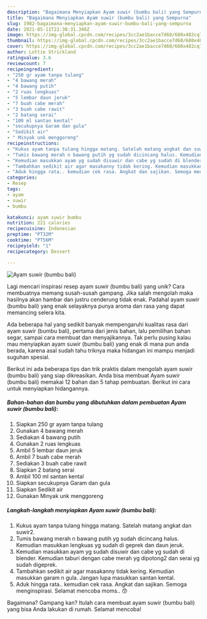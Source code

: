 ```yaml
---
description: "Bagaimana Menyiapkan Ayam suwir (bumbu bali) yang Sempurna"
title: "Bagaimana Menyiapkan Ayam suwir (bumbu bali) yang Sempurna"
slug: 1982-bagaimana-menyiapkan-ayam-suwir-bumbu-bali-yang-sempurna
date: 2021-05-11T22:30:31.346Z
image: https://img-global.cpcdn.com/recipes/3cc2ae1bacce7d60/680x482cq70/ayam-suwir-bumbu-bali-foto-resep-utama.jpg
thumbnail: https://img-global.cpcdn.com/recipes/3cc2ae1bacce7d60/680x482cq70/ayam-suwir-bumbu-bali-foto-resep-utama.jpg
cover: https://img-global.cpcdn.com/recipes/3cc2ae1bacce7d60/680x482cq70/ayam-suwir-bumbu-bali-foto-resep-utama.jpg
author: Lottie Strickland
ratingvalue: 3.6
reviewcount: 7
recipeingredient:
- "250 gr ayam tanpa tulang"
- "4 bawang merah"
- "4 bawang putih"
- "2 ruas lengkuas"
- "5 lembar daun jeruk"
- "7 buah cabe merah"
- "3 buah cabe rawit"
- "2 batang serai"
- "100 ml santan kental"
- "secukupnya Garam dan gula"
- "Sedikit air"
- " Minyak unk menggoreng"
recipeinstructions:
- "Kukus ayam tanpa tulang hingga matang. Satelah matang angkat dan suwir2."
- "Tumis bawang merah n bawang putih yg sudah dicincang halus. Kemudian masukkan lengkuas yg sudah di geprek dan daun jeruk."
- "Kemudian masukkan ayam yg sudah disuwir dan cabe yg sudah di blender. Kemudian taburi dengan cabe merah yg dipotong2 dan serai yg sudah digeprek."
- "Tambahkan sedikit air agar masakanny tidak kering. Kemudian masukkan garam n gula. Jangan lupa masukkan santan kental."
- "Aduk hingga rata.. kemudian cek rasa. Angkat dan sajikan. Semoga menginspirasi. Selamat mencoba moms.. 😙"
categories:
- Resep
tags:
- ayam
- suwir
- bumbu

katakunci: ayam suwir bumbu 
nutrition: 221 calories
recipecuisine: Indonesian
preptime: "PT32M"
cooktime: "PT56M"
recipeyield: "1"
recipecategory: Dessert

---
```



![Ayam suwir (bumbu bali)](https://img-global.cpcdn.com/recipes/3cc2ae1bacce7d60/680x482cq70/ayam-suwir-bumbu-bali-foto-resep-utama.jpg)

Lagi mencari inspirasi resep ayam suwir (bumbu bali) yang unik? Cara membuatnya memang susah-susah gampang. Jika salah mengolah maka hasilnya akan hambar dan justru cenderung tidak enak. Padahal ayam suwir (bumbu bali) yang enak selayaknya punya aroma dan rasa yang dapat memancing selera kita.

Ada beberapa hal yang sedikit banyak mempengaruhi kualitas rasa dari ayam suwir (bumbu bali), pertama dari jenis bahan, lalu pemilihan bahan segar, sampai cara membuat dan menyajikannya. Tak perlu pusing kalau mau menyiapkan ayam suwir (bumbu bali) yang enak di mana pun anda berada, karena asal sudah tahu triknya maka hidangan ini mampu menjadi suguhan spesial.




Berikut ini ada beberapa tips dan trik praktis dalam mengolah ayam suwir (bumbu bali) yang siap dikreasikan. Anda bisa membuat Ayam suwir (bumbu bali) memakai 12 bahan dan 5 tahap pembuatan. Berikut ini cara untuk menyiapkan hidangannya.

<!--inarticleads1-->

##### Bahan-bahan dan bumbu yang dibutuhkan dalam pembuatan Ayam suwir (bumbu bali):

1. Siapkan 250 gr ayam tanpa tulang
1. Gunakan 4 bawang merah
1. Sediakan 4 bawang putih
1. Gunakan 2 ruas lengkuas
1. Ambil 5 lembar daun jeruk
1. Ambil 7 buah cabe merah
1. Sediakan 3 buah cabe rawit
1. Siapkan 2 batang serai
1. Ambil 100 ml santan kental
1. Siapkan secukupnya Garam dan gula
1. Siapkan Sedikit air
1. Gunakan  Minyak unk menggoreng




<!--inarticleads2-->

##### Langkah-langkah menyiapkan Ayam suwir (bumbu bali):

1. Kukus ayam tanpa tulang hingga matang. Satelah matang angkat dan suwir2.
1. Tumis bawang merah n bawang putih yg sudah dicincang halus. Kemudian masukkan lengkuas yg sudah di geprek dan daun jeruk.
1. Kemudian masukkan ayam yg sudah disuwir dan cabe yg sudah di blender. Kemudian taburi dengan cabe merah yg dipotong2 dan serai yg sudah digeprek.
1. Tambahkan sedikit air agar masakanny tidak kering. Kemudian masukkan garam n gula. Jangan lupa masukkan santan kental.
1. Aduk hingga rata.. kemudian cek rasa. Angkat dan sajikan. Semoga menginspirasi. Selamat mencoba moms.. 😙




Bagaimana? Gampang kan? Itulah cara membuat ayam suwir (bumbu bali) yang bisa Anda lakukan di rumah. Selamat mencoba!
